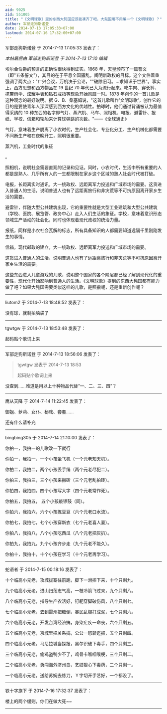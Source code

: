 ```yaml
---
aid: 9025
zid: 551005
title: "《文明球歌》里的东西大髡国应该能凑齐了吧，大髡国用不用编一个《文明球歌》？"
author: 军部走狗斯诺登
date: 2014-07-13 17:05:33+07:00
lastmod: 2014-07-16 17:32:00+07:00
---
```


军部走狗斯诺登 于 2014-7-13 17:05:33 发表了：

_本帖最后由 军部走狗斯诺登 于 2014-7-13 17:10 编辑_

埃尔金伯爵的预言的正确性很快得到证实。1868 年，天皇颁布了一篇警文（即"五条誓文"），其目的在于平息全国骚乱，阐明新政权的目标。这个文件着重强调了两大点："广兴会议，万机决于公论，""破除旧习。…求知识于世界"。事实上，西方思想和西方物品在 19 世纪 70 年代已大为流行起来。吃牛肉、穿长裤、携带雨伞、炫耀手表和钻石戒指等现象开始风靡一时。1878 年创作的一首儿歌是这种观念的最好说明。据 G．B．桑塞姆说，"这首儿歌叫作'文明球歌'，创作它的目的是要使青年人深深感到西方文化的优越性。拍球时，他们通过背诵被认为最值得采纳的 10 种东西的名字即气灯、蒸汽机、马车、照相机、电报、避雷针、报纸、学校、信箱和轮船来计算球弹跳的次数。"——《全球通史》

气灯，意味着生产脱离了小农时代，生产社会化、专业化分工、生产机械化都需要不间断生产和在夜晚开工，照明很重要。

蒸汽机，工业时代的象征

。

照相机，说明社会需要直观的记录和见证。同时，小农时代，生活中所有重要的人都是是熟人、几乎所有人的一生都限制在家乡这个区域的熟人社会时代被打破。

电报，长距离实时通讯，大一统政权、远距离军力投送和广域市场的需要。这货进入普通人的生活，说明普通人也有了远距离旅行和非灾荒等不可抗原因离开家乡生活的需要。

避雷针，伴随大型公共建筑出现，它的重要性就是大型工业建筑和大型公共建筑（学校、医院、展览管、政务中心）走入人们生活的象征。学校，意味着意识形态领域生产活动的社会化，同时也体现着现代政权的统治力量。

报纸，同样是小农社会瓦解的标志，所有具备知识的人都需要知道远隔千里刚刚发生的事情。

信箱，现代邮政的建立，大一统政权、远距离军力投送和广域市场的需要。

这货进入普通人的生活，说明普通人也有了远距离旅行和非灾荒等不可抗原因离开家乡生活的需要。

这些东西进入儿童游戏的儿歌，说明整个国家的各个阶层都已经了解到现代化的重要性，现代化开始影响到普通人的生活。《文明球歌》提到的东西大髡国都有能力做了吧？如果大髡国需要类似这样的儿歌，是照搬呢，还是重新创作呢？

---

liutom2 于 2014-7-13 18:48:52 发表了：

没有球，就剩拍脑袋了

---

tgwtgw 于 2014-7-13 18:53:48 发表了：

起码贴个歌词上来

---

军部走狗斯诺登 于 2014-7-13 18:56:06 发表了：

> tgwtgw 发表于 2014-7-13 18:53
>
> 起码贴个歌词上来

没查到……难道是用以上十种物品代替“一、二、三、四”？

---

鹰从天降 于 2014-7-14 11:22:45 发表了：

御姐、萝莉、女仆、秘戏、套套......

还有什么请补充

---

bingbing305 于 2014-7-14 21:10:00 发表了：

你拍一，我拍一的儿歌改一下就行

你拍一，我拍一，一个小孩坐飞机（一个元老知天机）。

你拍二，我拍二，两个小孩丢手绢（两个元老尽犯二）。

你拍三，我拍三，三个小孩来搬砖（三个元老乱拍砖）。

你拍四，我拍四，四个小孩写大字（四个元老常作死）。

你拍五，我拍五， 五个小孩敲锣鼓（同）。

你拍六，我拍六，六个小孩拣豆豆（六个元老口水流）。

你拍七，我拍七，七个小孩穿新衣（七个元老喜人妻）。

你拍八，我拍八，八个小孩吃西瓜（八个元老把灰扒）。

你拍九，我拍九，九个小孩齐步走（九个元老不能久）。

你拍十，我拍十，十个小孩在学习（十个元老再学习）。

---

蛇语者 于 2014-7-15 00:18:16 发表了：

十个临高小元老，攻城拔寨往前跑，脚下一滑摔下来，十个只剩九。

九个临高小元老，进山扫荡志气高，一枝冷箭飞过来，九个只剩八。

八个临高小元老，指导生产农活好，钉耙穿脚破伤风，八个只剩七。

七个临高小元老，去到雷州把糖倒，暴民乱棍打成泥，七个只剩六。

六个临高小元老，开发台湾经济搞，身染疟疾一命丧，六个只剩五。

五个临高小元老，京城里把关系搞，公公一怒斩迄报，五个只剩四。

四个临高小元老，马尼拉城当探报，黑尔识破下毒手，四个只剩三。

三个临高小元老，偷鸡盗鸭少不了，鸡骨卡喉咽喉梗，三个只剩二。

二个临高小元老，勇闯海外济州岛，艺妓狠心下毒药，二个只剩一。

一个临高小元老，送给苏婉去练刀，Ｙ字切开手艺好，一个都没了。

---

铁十字旗下 于 2014-7-16 17:32:37 发表了：

楼上的两个缓则，你们在做大死~~

---
